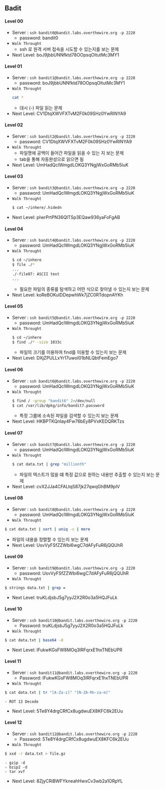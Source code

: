 
## Badit

#### Level 00
 - Server : `ssh bandit0@bandit.labs.overthewire.org -p 2220`
 	- password: bandit0
 - `Walk Throught`
 	- ssh 로 원격 서버 접속을 시도할 수 있는지를 보는 문제
 - Next Level: boJ9jbbUNNfktd78OOpsqOltutMc3MY1

#### Level 01 
  - Server : `ssh bandit1@bandit.labs.overthewire.org -p 2220`
 	- password: boJ9jbbUNNfktd78OOpsqOltutMc3MY1
  - `Walk Throught`
 	```sh
 	cat *
 	```
 	- 대시 (-) 파일 읽는 문제
  - Next Level: CV1DtqXWVFXTvM2F0k09SHz0YwRINYA9

#### Level 02
  - Server : `ssh bandit2@bandit.labs.overthewire.org -p 2220`
 	- password: CV1DtqXWVFXTvM2F0k09SHz0YwRINYA9
  - `Walk Throught`
 	- 파일명에 공백이 들어간 파일을 읽을 수 있는 지 보는 문제
 	- tab을 통해 자동완성으로 읽으면 됨
  - Next Level: UmHadQclWmgdLOKQ3YNgjWxGoRMb5luK

#### Level 03
  - Server : `ssh bandit3@bandit.labs.overthewire.org -p 2220`
 	- password: UmHadQclWmgdLOKQ3YNgjWxGoRMb5luK
  - `Walk Throught`
 	```sh
 	$ cat ~/inhere/.hidedn
 	```
  - Next Level: pIwrPrtPN36QITSp3EQaw936yaFoFgAB


#### Level 04
  - Server : `ssh bandit4@bandit.labs.overthewire.org -p 2220`
 	- password: UmHadQclWmgdLOKQ3YNgjWxGoRMb5luK
 - `Walk Throught`
 	```sh
 	$ cd ~/inhere
 	$ file ./*
 	...
 	./-file07: ASCII text
 	...
 	```
 	- 필요한 파일의 종류를 탐색하고 어떤 식으로 찾아낼 수 있는지 보는 문제
 - Next Level: koReBOKuIDDepwhWk7jZC0RTdopnAYKh

#### Level 05
  - Server : `ssh bandit5@bandit.labs.overthewire.org -p 2220`
 	- password: UmHadQclWmgdLOKQ3YNgjWxGoRMb5luK
 - `Walk Throught`
 	```sh
 	$ cd ~/inhere
 	$ find ./* -size 1033c
 	```
 	- 파일의 크기를 이용하여 find를 이용할 수 있는지 보는 문제
 - Next Level: DXjZPULLxYr17uwoI01bNLQbtFemEgo7

#### Level 06
  - Server : `ssh bandit6@bandit.labs.overthewire.org -p 2220`
 	- password: UmHadQclWmgdLOKQ3YNgjWxGoRMb5luK
 - `Walk Throught`
 	```sh
 	$ find / -group "bandit6" 2>/dev/null
 	$ cat /var/lib/dpkg/info/bandit7.password
 	```
 	- 특정 그룹에 소속된 파일을 검색할 수 있는지 보는 문제
 - Next Level: HKBPTKQnIay4Fw76bEy8PVxKEDQRKTzs

#### Level 07
  - Server : `ssh bandit7@bandit.labs.overthewire.org -p 2220`
 	  - password: UmHadQclWmgdLOKQ3YNgjWxGoRMb5luK
 - `Walk Throught`
 	```sh
 	$ cat data.txt | grep "millionth"
 	```
 	- 파일의 텍스트가 많을 떄 특정 값으로 원하는 내용만 추출할 수 있는지 보는 문제
 - Next Level: cvX2JJa4CFALtqS87jk27qwqGhBM9plV


#### Level 08
  - Server : `ssh bandit8@bandit.labs.overthewire.org -p 2220`
    - password: UmHadQclWmgdLOKQ3YNgjWxGoRMb5luK
 - `Walk Throught`
  ```sh
  $ cat data.txt | sort | uniq -c | more
  ```
  - 파일의 내용을 정렬할 수 있는지 보는 문제
 - Next Level: UsvVyFSfZZWbi6wgC7dAFyFuR6jQQUhR


#### Level 09
  - Server : `ssh bandit9@bandit.labs.overthewire.org -p 2220`
    - password: UsvVyFSfZZWbi6wgC7dAFyFuR6jQQUhR
 - `Walk Throught`
  ```sh
  $ strings data.txt | grep =
  ```
 - Next Level: truKLdjsbJ5g7yyJ2X2R0o3a5HQJFuLk


#### Level 10
  - Server : `ssh bandit10@bandit.labs.overthewire.org -p 2220`
    - Password: truKLdjsbJ5g7yyJ2X2R0o3a5HQJFuLk
 - `Walk Throught`
  ```sh
  $ cat data.txt | base64 -d
  ```
 - Next Level: IFukwKGsFW8MOq3IRFqrxE1hxTNEbUPR

#### Level 11
  - Server : `ssh bandit11@bandit.labs.overthewire.org -p 2220`
    - Password: IFukwKGsFW8MOq3IRFqrxE1hxTNEbUPR
 - `Walk Throught`
  ```sh
  $ cat data.txt | tr "[A-Za-z]" "[N-ZA-Mn-za-m]"
  ```
    - ROT 13 Decode
 - Next Level: 5Te8Y4drgCRfCx8ugdwuEX8KFC6k2EUu


#### Level 12
  - Server : `ssh bandit12@bandit.labs.overthewire.org -p 2220`
    - Password: 5Te8Y4drgCRfCx8ugdwuEX8KFC6k2EUu
  - `Walk Throught`
   ```sh
   $ xxd -r data.txt > file.gz 
   ```
    - gzip -d
    - bzip2 -d
    - tar xvf
 - Next Level: 8ZjyCRiBWFYkneahHwxCv3wb2a1ORpYL



